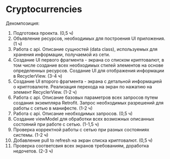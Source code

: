 # Cryptocurrencies

Декомпозиция:

1. Подготовка проекта. (0,5 ч)
2. Объявление ресурсов, необходимых для построения UI приложения. (1 ч)
3. Работа с api. Описание сущностей (data class), используемых для хранения информации, получаемой из сети.
3. Создание UI первого фрагмента - экрана со списком криптовалют, в том числе создание всех необходимых стилей элементов на основе определенных ресурсов. Создание UI для отображения информации в RecyclerView. (3-4 ч)
4. Создание UI второго фрагмента - экрана с детальной информацией о криптовалюте. Реализация перехода на экран по нажатию на элемент RecyclerView. (1-2 ч)
5. Работа с api. Описание базовых параметров всех запросов путем создания экземпляра Retrofit. Запрос необходимых разрешений для работы с сетью в манифесте. (1-2 ч)
6. Работа с api. Описание необходимых запросов. (0,5 ч)
7. Создание viewModel для обработки всех возможных описанных состояний при работе с сетью. (1-1,5 ч)
8. Проверка корректной работы с сетью при разных состояниях системы. (1-2 ч)
9. Добавление pull to refresh на экран списка криптовалют. (0,5 ч)
10. Проверка соответсвия всех экранов требованиям, доработка недочетов. (2-3 ч)
